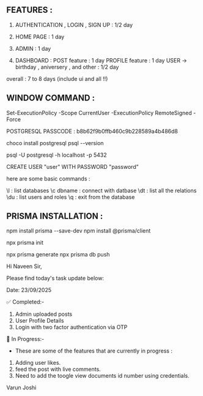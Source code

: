 ## FEATURES :

1. AUTHENTICATION , LOGIN , SIGN UP : 1/2 day

2. HOME PAGE : 1 day
3. ADMIN : 1 day
4. DASHBOARD :
   POST feature : 1 day
   PROFILE feature : 1 day
   USER -> birthday , aniversery , and other : 1/2 day

overall : 7 to 8 days (include ui and all !!)

## WINDOW COMMAND :

Set-ExecutionPolicy -Scope CurrentUser -ExecutionPolicy RemoteSigned -Force

POSTGRESQL PASSCODE : b8b62f9b0ffb460c9b228589a4b486d8

choco install postgresql
psql --version

psql -U postgresql -h localhost -p 5432

CREATE USER "user" WITH PASSWORD "password"

here are some basic commands :

\l : list databases
\c dbname : connect with datbase
\dt : list all the relations
\du : list users and roles
\q : exit from the database

## PRISMA INSTALLATION :

npm install prisma --save-dev
npm install @prisma/client

npx prisma init

npx prisma generate
npx prisma db push

Hi Naveen Sir,

Please find today's task update below:

Date: 23/09/2025

✅ Completed:-

1. Admin uploaded posts
2. User Profile Details
3. Login with two factor authentication via OTP

🔄 In Progress:-

- These are some of the features that are currently in progress :

1. Adding user likes.
2. feed the post with live comments.
3. Need to add the toogle view documents id number using credentials.

Varun Joshi
